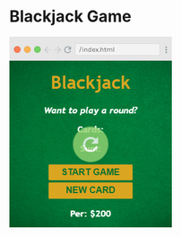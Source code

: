 # Blackjack Game

![Logo](https://github.com/bankole874/blackjack-game/blob/main/images/blackjack_game.PNG)
